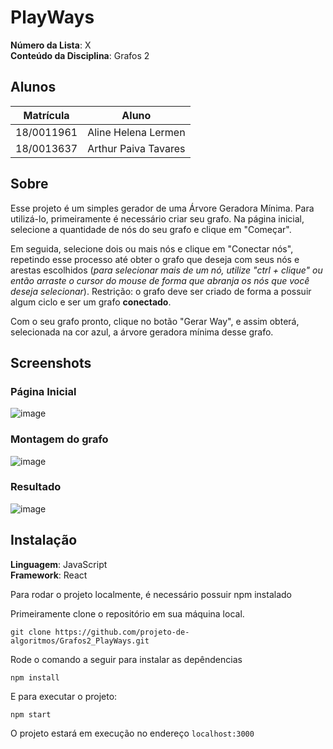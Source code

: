 # PlayWays

**Número da Lista**: X<br>
**Conteúdo da Disciplina**: Grafos 2<br>

## Alunos
|Matrícula | Aluno |
| -- | -- |
| 18/0011961  |  Aline Helena Lermen |
| 18/0013637  |  Arthur Paiva Tavares |

## Sobre 
Esse projeto é um simples gerador de uma Árvore Geradora Mínima.
Para utilizá-lo, primeiramente é necessário criar seu grafo. Na página inicial, selecione a quantidade de nós do seu grafo e clique em "Começar".

Em seguida, selecione dois ou mais nós e clique em "Conectar nós", repetindo esse processo até obter o grafo que deseja com seus nós e arestas escolhidos (*para selecionar mais de um nó, utilize "ctrl + clique" ou então arraste o cursor do mouse de forma que abranja os nós que você deseja selecionar*). Restrição: o grafo deve ser criado de forma a possuir algum ciclo e ser um grafo **conectado**.

Com o seu grafo pronto, clique no botão "Gerar Way", e assim obterá, selecionada na cor azul, a árvore geradora mínima desse grafo.

## Screenshots
### Página Inicial

![image](https://user-images.githubusercontent.com/54086083/130532738-4bbb8c6d-565b-4731-bb5e-3d384509918b.png)

### Montagem do grafo

![image](https://user-images.githubusercontent.com/54086083/130532761-924497d0-4484-4c1c-8e76-b5e0534a64e8.png)

### Resultado

![image](https://user-images.githubusercontent.com/54086083/130532781-56260021-cadf-48ca-9498-d013cf5112c1.png)

## Instalação
**Linguagem**: JavaScript<br>
**Framework**: React<br>

Para rodar o projeto localmente, é necessário possuir npm instalado

Primeiramente clone o repositório em sua máquina local.

```
git clone https://github.com/projeto-de-algoritmos/Grafos2_PlayWays.git
```

Rode o comando a seguir para instalar as depêndencias

```
npm install
```

E para executar o projeto:

```
npm start
```

O projeto estará em execução no endereço `localhost:3000`





